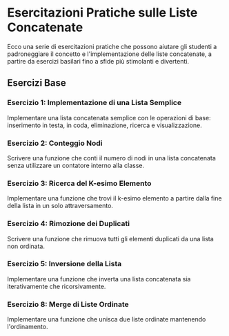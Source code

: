 # Esercitazioni Pratiche sulle Liste Concatenate

Ecco una serie di esercitazioni pratiche che possono aiutare gli studenti a padroneggiare il concetto e l'implementazione delle liste concatenate, a partire da esercizi basilari fino a sfide più stimolanti e divertenti.

## Esercizi Base

### Esercizio 1: Implementazione di una Lista Semplice
Implementare una lista concatenata semplice con le operazioni di base: inserimento in testa, in coda, eliminazione, ricerca e visualizzazione.

### Esercizio 2: Conteggio Nodi
Scrivere una funzione che conti il numero di nodi in una lista concatenata senza utilizzare un contatore interno alla classe.

### Esercizio 3: Ricerca del K-esimo Elemento
Implementare una funzione che trovi il k-esimo elemento a partire dalla fine della lista in un solo attraversamento.

### Esercizio 4: Rimozione dei Duplicati
Scrivere una funzione che rimuova tutti gli elementi duplicati da una lista non ordinata.

### Esercizio 5: Inversione della Lista
Implementare una funzione che inverta una lista concatenata sia iterativamente che ricorsivamente.
 
### Esercizio 8: Merge di Liste Ordinate
Implementare una funzione che unisca due liste ordinate mantenendo l'ordinamento.
